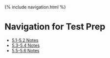 {% include navigation.html %}

# Navigation for Test Prep

- [5.1-5.2 Notes](https://lucasho22.github.io/flask_portfolio/notes/5notes12)
- [5.3-5.4 Notes](https://lucasho22.github.io/flask_portfolio/notes/5notes34)
- [5.5-5.6 Notes](https://lucasho22.github.io/flask_portfolio/notes/5notes56)
